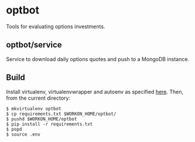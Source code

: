 optbot
==
Tools for evaluating options investments.

optbot/service
--
Service to download daily options quotes and push to a MongoDB instance.

Build
--
Install virtualenv, virtualenvwrapper and autoenv as specified [here](http://docs.python-guide.org/en/latest/dev/virtualenvs/).
Then, from the current directory:

    $ mkvirtualenv optbot
    $ cp requirements.txt $WORKON_HOME/optbot/
    $ pushd $WORKON_HOME/optbot
    $ pip install -r requirements.txt
    $ popd
    $ source .env
